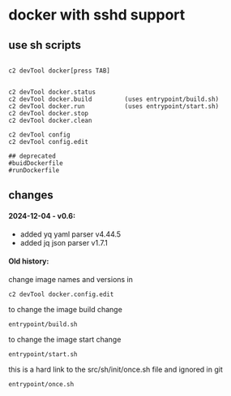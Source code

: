 # docker with sshd support

## use sh scripts

```

c2 devTool docker[press TAB]


c2 devTool docker.status
c2 devTool docker.build         (uses entrypoint/build.sh)
c2 devTool docker.run           (uses entrypoint/start.sh)
c2 devTool docker.stop
c2 devTool docker.clean

c2 devTool config
c2 devTool config.edit 

## deprecated
#buidDockerfile
#runDockerfile
```

## changes

#### 2024-12-04 - v0.6:

- added yq yaml parser v4.44.5
- added jq json parser v1.7.1

#### Old history:

change image names and versions in
```
c2 devTool docker.config.edit
```

to change the image build change
```
entrypoint/build.sh
```

to change the image start change
```
entrypoint/start.sh
```

this is a hard link to the src/sh/init/once.sh file and ignored in git
```
entrypoint/once.sh
```
